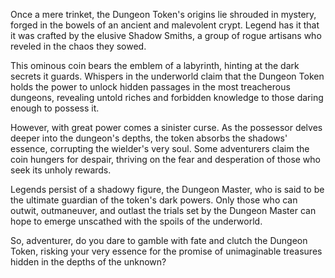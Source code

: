Once a mere trinket, the Dungeon Token's origins lie shrouded in mystery, forged in the bowels of an ancient and malevolent crypt. Legend has it that it was crafted by the elusive Shadow Smiths, a group of rogue artisans who reveled in the chaos they sowed.

This ominous coin bears the emblem of a labyrinth, hinting at the dark secrets it guards. Whispers in the underworld claim that the Dungeon Token holds the power to unlock hidden passages in the most treacherous dungeons, revealing untold riches and forbidden knowledge to those daring enough to possess it.

However, with great power comes a sinister curse. As the possessor delves deeper into the dungeon's depths, the token absorbs the shadows' essence, corrupting the wielder's very soul. Some adventurers claim the coin hungers for despair, thriving on the fear and desperation of those who seek its unholy rewards.

Legends persist of a shadowy figure, the Dungeon Master, who is said to be the ultimate guardian of the token's dark powers. Only those who can outwit, outmaneuver, and outlast the trials set by the Dungeon Master can hope to emerge unscathed with the spoils of the underworld.

So, adventurer, do you dare to gamble with fate and clutch the Dungeon Token, risking your very essence for the promise of unimaginable treasures hidden in the depths of the unknown? 
